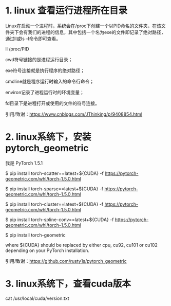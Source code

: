 # 1. linux 查看运行进程所在目录

Linux在启动一个进程时，系统会在/proc下创建一个以PID命名的文件夹，在该文件夹下会有我们的进程的信息，其中包括一个名为exe的文件即记录了绝对路径，通过ll或ls –l命令即可查看。

ll /proc/PID

cwd符号链接的是进程运行目录；

exe符号连接就是执行程序的绝对路径；

cmdline就是程序运行时输入的命令行命令；

environ记录了进程运行时的环境变量； 

fd目录下是进程打开或使用的文件的符号连接。


引用/致谢：https://www.cnblogs.com/JThinking/p/9408854.html

# 2. linux系统下，安装pytorch_geometric

我是 PyTorch 1.5.1

$ pip install torch-scatter==latest+${CUDA} -f https://pytorch-geometric.com/whl/torch-1.5.0.html

$ pip install torch-sparse==latest+${CUDA} -f https://pytorch-geometric.com/whl/torch-1.5.0.html

$ pip install torch-cluster==latest+${CUDA} -f https://pytorch-geometric.com/whl/torch-1.5.0.html

$ pip install torch-spline-conv==latest+${CUDA} -f https://pytorch-geometric.com/whl/torch-1.5.0.html

$ pip install torch-geometric

where ${CUDA} should be replaced by either cpu, cu92, cu101 or cu102 depending on your PyTorch installation.

引用/致谢：https://github.com/rusty1s/pytorch_geometric

# 3. linux系统下，查看cuda版本

cat  /usr/local/cuda/version.txt
